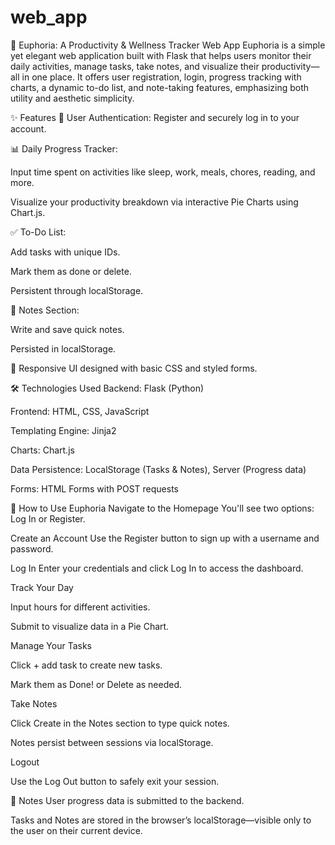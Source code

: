 # web_app

🌟 Euphoria: A Productivity & Wellness Tracker Web App
Euphoria is a simple yet elegant web application built with Flask that helps users monitor their daily activities, manage tasks, take notes, and visualize their productivity—all in one place. It offers user registration, login, progress tracking with charts, a dynamic to-do list, and note-taking features, emphasizing both utility and aesthetic simplicity.

✨ Features
🔐 User Authentication: Register and securely log in to your account.

📊 Daily Progress Tracker:

Input time spent on activities like sleep, work, meals, chores, reading, and more.

Visualize your productivity breakdown via interactive Pie Charts using Chart.js.

✅ To-Do List:

Add tasks with unique IDs.

Mark them as done or delete.

Persistent through localStorage.

📝 Notes Section:

Write and save quick notes.

Persisted in localStorage.

📱 Responsive UI designed with basic CSS and styled forms.

🛠️ Technologies Used
Backend: Flask (Python)

Frontend: HTML, CSS, JavaScript

Templating Engine: Jinja2

Charts: Chart.js

Data Persistence: LocalStorage (Tasks & Notes), Server (Progress data)

Forms: HTML Forms with POST requests

🧭 How to Use Euphoria
Navigate to the Homepage
You'll see two options: Log In or Register.

Create an Account
Use the Register button to sign up with a username and password.

Log In
Enter your credentials and click Log In to access the dashboard.

Track Your Day

Input hours for different activities.

Submit to visualize data in a Pie Chart.

Manage Your Tasks

Click + add task to create new tasks.

Mark them as Done! or Delete as needed.

Take Notes

Click Create in the Notes section to type quick notes.

Notes persist between sessions via localStorage.

Logout

Use the Log Out button to safely exit your session.

📌 Notes
User progress data is submitted to the backend.

Tasks and Notes are stored in the browser’s localStorage—visible only to the user on their current device.

